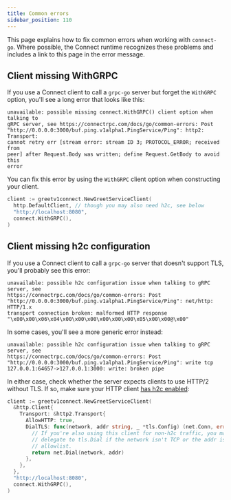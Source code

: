 ```yaml
---
title: Common errors
sidebar_position: 110
---
```


This page explains how to fix common errors when working with `connect-go`.
Where possible, the Connect runtime recognizes these problems and includes a
link to this page in the error message.

## Client missing WithGRPC

If you use a Connect client to call a `grpc-go` server but forget the `WithGRPC`
option, you'll see a long error that looks like this:

```
unavailable: possible missing connect.WithGRPC() client option when talking to
gRPC server, see https://connectrpc.com/docs/go/common-errors: Post
"http://0.0.0.0:3000/buf.ping.v1alpha1.PingService/Ping": http2: Transport:
cannot retry err [stream error: stream ID 3; PROTOCOL_ERROR; received from
peer] after Request.Body was written; define Request.GetBody to avoid this
error
```

You can fix this error by using the `WithGRPC` client option when constructing
your client.

```go
client := greetv1connect.NewGreetServiceClient(
  http.DefaultClient, // though you may also need h2c, see below
  "http://localhost:8080",
  connect.WithGRPC(),
)
```

## Client missing h2c configuration

If you use a Connect client to call a `grpc-go` server that doesn't support
TLS, you'll probably see this error:

```
unavailable: possible h2c configuration issue when talking to gRPC server, see
https://connectrpc.com/docs/go/common-errors: Post
"http://0.0.0.0:3000/buf.ping.v1alpha1.PingService/Ping": net/http: HTTP/1.x
transport connection broken: malformed HTTP response
"\x00\x00\x06\x04\x00\x00\x00\x00\x00\x00\x05\x00\x00@\x00"
```

In some cases, you'll see a more generic error instead:

```
unavailable: possible h2c configuration issue when talking to gRPC server, see
https://connectrpc.com/docs/go/common-errors: Post
"http://0.0.0.0:3000/buf.ping.v1alpha1.PingService/Ping": write tcp
127.0.0.1:64657->127.0.0.1:3000: write: broken pipe
```

In either case, check whether the server expects clients to use HTTP/2 without
TLS. If so, make sure your HTTP client [has h2c enabled](deployment.md#h2c):

```go
client := greetv1connect.NewGreetServiceClient(
  &http.Client{
    Transport: &http2.Transport{
      AllowHTTP: true,
      DialTLS: func(network, addr string, _ *tls.Config) (net.Conn, error) {
        // If you're also using this client for non-h2c traffic, you may want to
        // delegate to tls.Dial if the network isn't TCP or the addr isn't in an
        // allowlist.
        return net.Dial(network, addr)
      },
    },
  },
  "http://localhost:8080",
  connect.WithGRPC(),
)
```
